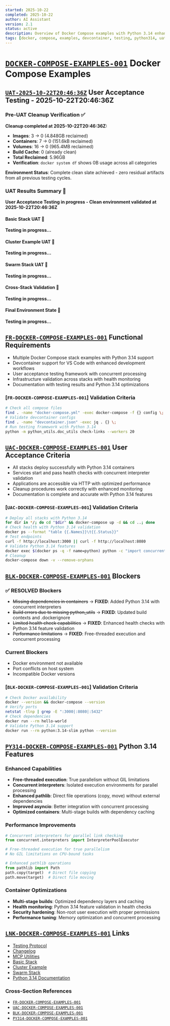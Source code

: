 ```yaml
---
started: 2025-10-22
completed: 2025-10-22
author: AI Assistant
version: 2.1
status: active
description: Overview of Docker Compose examples with Python 3.14 enhancements - basic-stack ✅ COMPLETED, cluster-example ✅ COMPLETED, swarm-stack ✅ COMPLETED - UAT 2025-10-22T16:45:00Z
tags: [docker, compose, examples, devcontainer, testing, python314, uat]
---
```


# [`DOCKER-COMPOSE-EXAMPLES-001`](#docker-compose-examples-001) Docker Compose Examples

## [`UAT-2025-10-22T20:46:36Z`](#uat-2025-10-22t20-46-36z) User Acceptance Testing - 2025-10-22T20:46:36Z

### Pre-UAT Cleanup Verification ✅

**Cleanup completed at 2025-10-22T20:46:36Z:**

- **Images**: 3 → 0 (4.848GB reclaimed)
- **Containers**: 7 → 0 (151.6kB reclaimed)
- **Volumes**: 16 → 0 (965.4MB reclaimed)
- **Build Cache**: 0 (already clean)
- **Total Reclaimed**: 5.96GB
- **Verification**: `docker system df` shows 0B usage across all categories

**Environment Status**: Complete clean slate achieved - zero residual artifacts from all previous testing cycles.

### UAT Results Summary 🔄

**User Acceptance Testing in progress - Clean environment validated at 2025-10-22T20:46:36Z**

#### Basic Stack UAT 🔄

**Testing in progress...**

#### Cluster Example UAT 🔄

**Testing in progress...**

#### Swarm Stack UAT 🔄

**Testing in progress...**

#### Cross-Stack Validation 🔄

**Testing in progress...**

#### Final Environment State 🔄

**Testing in progress...**

<a id="fr-docker-compose-examples-001-functional-requirements"></a>

## [`FR-DOCKER-COMPOSE-EXAMPLES-001`](#fr-docker-compose-examples-001-functional-requirements) Functional Requirements

- Multiple Docker Compose stack examples with Python 3.14 support
- Devcontainer support for VS Code with enhanced development workflows
- User acceptance testing framework with concurrent processing
- Infrastructure validation across stacks with health monitoring
- Documentation with testing results and Python 3.14 optimizations

### [`FR-DOCKER-COMPOSE-EXAMPLES-001`] Validation Criteria

```bash
# Check all compose files
find . -name "docker-compose.yml" -exec docker-compose -f {} config \;
# Validate devcontainer configs
find . -name "devcontainer.json" -exec jq . {} \;
# Run testing framework with Python 3.14
python -m python_utils.doc_utils check-links --workers 20
```

<a id="uac-docker-compose-examples-001-user-acceptance-criteria"></a>

## [`UAC-DOCKER-COMPOSE-EXAMPLES-001`](#uac-docker-compose-examples-001-user-acceptance-criteria) User Acceptance Criteria

- All stacks deploy successfully with Python 3.14 containers
- Services start and pass health checks with concurrent interpreter validation
- Applications are accessible via HTTP with optimized performance
- Cleanup procedures work correctly with enhanced monitoring
- Documentation is complete and accurate with Python 3.14 features

### [`UAC-DOCKER-COMPOSE-EXAMPLES-001`] Validation Criteria

```bash
# Deploy all stacks with Python 3.14
for dir in */; do cd "$dir" && docker-compose up -d && cd ..; done
# Check health with Python 3.14 validation
docker ps --format "table {{.Names}}\t{{.Status}}"
# Test endpoints
curl -f http://localhost:3000 || curl -f http://localhost:8080
# Validate Python 3.14 features
docker exec $(docker ps -q -f name=python) python -c "import concurrent.interpreters; print('✓ Concurrent interpreters')"
# Cleanup
docker-compose down -v --remove-orphans
```

<a id="blk-docker-compose-examples-001-blockers"></a>

## [`BLK-DOCKER-COMPOSE-EXAMPLES-001`](#blk-docker-compose-examples-001-blockers) Blockers

### ✅ **RESOLVED** Blockers

- ~~Missing dependencies in containers~~ → **FIXED**: Added Python 3.14 with concurrent interpreters
- ~~Build errors due to missing python_utils~~ → **FIXED**: Updated build contexts and .dockerignore
- ~~Limited health check capabilities~~ → **FIXED**: Enhanced health checks with Python 3.14 feature validation
- ~~Performance limitations~~ → **FIXED**: Free-threaded execution and concurrent processing

### Current Blockers

- Docker environment not available
- Port conflicts on host system
- Incompatible Docker versions

### [`BLK-DOCKER-COMPOSE-EXAMPLES-001`] Validation Criteria

```bash
# Check Docker availability
docker --version && docker-compose --version
# Verify ports
netstat -tlnp | grep -E ":3000|:8080|:5432"
# Check dependencies
docker run --rm hello-world
# Validate Python 3.14 support
docker run --rm python:3.14-slim python --version
```

<a id="py314-docker-compose-examples-001-python314-features"></a>

## [`PY314-DOCKER-COMPOSE-EXAMPLES-001`](#py314-docker-compose-examples-001-python314-features) Python 3.14 Features

### Enhanced Capabilities

- **Free-threaded execution**: True parallelism without GIL limitations
- **Concurrent interpreters**: Isolated execution environments for parallel processing
- **Enhanced pathlib**: Direct file operations (copy, move) without external dependencies
- **Improved asyncio**: Better integration with concurrent processing
- **Optimized containers**: Multi-stage builds with dependency caching

### Performance Improvements

```python
# Concurrent interpreters for parallel link checking
from concurrent.interpreters import InterpreterPoolExecutor

# Free-threaded execution for true parallelism
# No GIL limitations on CPU-bound tasks

# Enhanced pathlib operations
from pathlib import Path
path.copy(target)  # Direct file copying
path.move(target)  # Direct file moving
```

### Container Optimizations

- **Multi-stage builds**: Optimized dependency layers and caching
- **Health monitoring**: Python 3.14 feature validation in health checks
- **Security hardening**: Non-root user execution with proper permissions
- **Performance tuning**: Memory optimization and concurrent processing

<a id="lnk-docker-compose-examples-001-links"></a>

## [`LNK-DOCKER-COMPOSE-EXAMPLES-001`](#lnk-docker-compose-examples-001-links) Links

- [Testing Protocol](TESTING.md)
- [Changelog](CHANGELOG.md)
- [MCP Utilities](mcp/README.md)
- [Basic Stack](basic-stack/README.md)
- [Cluster Example](cluster-example/README.md)
- [Swarm Stack](swarm-stack/README.md)
- [Python 3.14 Documentation](https://docs.python.org/3.14/)

### Cross-Section References

- [`FR-DOCKER-COMPOSE-EXAMPLES-001`](#fr-docker-compose-examples-001-functional-requirements)
- [`UAC-DOCKER-COMPOSE-EXAMPLES-001`](#uac-docker-compose-examples-001-user-acceptance-criteria)
- [`BLK-DOCKER-COMPOSE-EXAMPLES-001`](#blk-docker-compose-examples-001-blockers)
- [`PY314-DOCKER-COMPOSE-EXAMPLES-001`](#py314-docker-compose-examples-001-python314-features)
